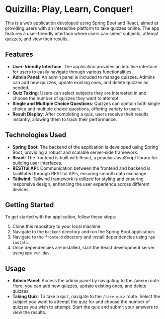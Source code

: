 # Quizilla: Play, Learn, Conquer!

This is a web application developed using Spring Boot and React, aimed at providing users with an interactive platform to take quizzes online. The app features a user-friendly interface where users can select subjects, attempt quizzes, and view their results.

## Features

- **User-friendly Interface**: The application provides an intuitive interface for users to easily navigate through various functionalities.
- **Admin Panel**: An admin panel is included to manage quizzes. Admins can add new quizzes, update existing ones, and delete quizzes as needed.
- **Quiz Taking**: Users can select subjects they are interested in and choose the number of quizzes they want to attempt.
- **Single and Multiple Choice Questions**: Quizzes can contain both single choice and multiple choice questions, offering variety to users.
- **Result Display**: After completing a quiz, users receive their results instantly, allowing them to track their performance.

## Technologies Used

- **Spring Boot**: The backend of the application is developed using Spring Boot, providing a robust and scalable server-side framework.
- **React**: The frontend is built with React, a popular JavaScript library for building user interfaces.
- **RESTful API**: Communication between the frontend and backend is facilitated through RESTful APIs, ensuring smooth data exchange.
- **Tailwind**: Tailwind framework is utilized for styling and ensuring responsive design, enhancing the user experience across different devices.

## Getting Started

To get started with the application, follow these steps:

1. Clone this repository to your local machine.
2. Navigate to the `backend` directory and run the Spring Boot application.
3. Navigate to the `frontend` directory and install dependencies using `npm install`.
4. Once dependencies are installed, start the React development server using `npm run dev`.


## Usage

- **Admin Panel**: Access the admin panel by navigating to the `/admin` route. Here, you can add new quizzes, update existing ones, and delete quizzes.
- **Taking Quiz**: To take a quiz, navigate to the `/take-quiz` route. Select the subject you want to attempt the quiz for and choose the number of quizzes you wish to attempt. Start the quiz and submit your answers to view the results.

